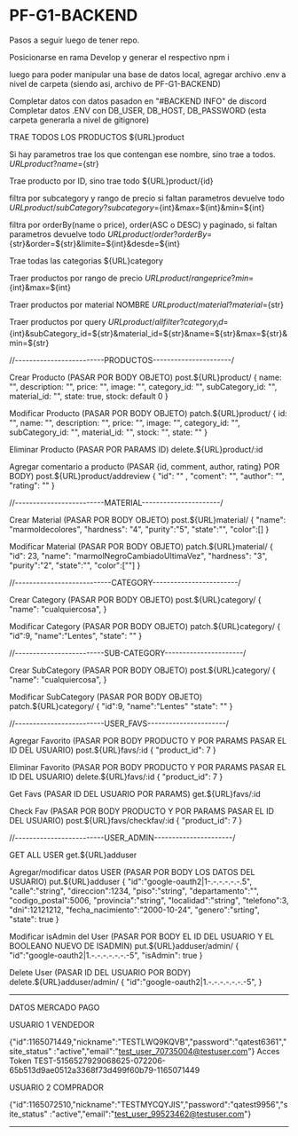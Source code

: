 # PF-G1-BACKEND

Pasos a seguir luego de tener repo.

Posicionarse en rama Develop y generar el respectivo npm i

luego para poder manipular una base de datos local, agregar archivo .env a nivel de carpeta (siendo asi, archivo de PF-G1-BACKEND)

Completar datos con datos pasadon en "#BACKEND INFO" de discord
Completar datos .ENV con DB_USER, DB_HOST, DB_PASSWORD (esta carpeta generarla a nivel de gitignore)

TRAE TODOS LOS PRODUCTOS
${URL}product

Si hay parametros trae los que contengan ese nombre, sino trae a todos.
${URL}product?name=${str}

Trae producto por ID, sino trae todo
${URL}product/{id}

filtra por subcategory y rango de precio si faltan parametros devuelve todo
${URL}product/subCategory?subcategory=${int}&max=${int}&min=${int}

filtra por orderBy(name o price), order(ASC o DESC) y paginado, si faltan parametros devuelve todo
${URL}product/order?orderBy=${str}&order=${str}&limite=${int}&desde=${int}

Trae todas las categorias
${URL}category

Traer productos por rango de precio
${URL}product/rangeprice?min=${int}&max=${int}

Traer productos por material NOMBRE
${URL}product/material?material=${str}

Traer productos por query
${URL}product/allfilter?category_id=${int}&subCategory_id=${str}&material_id=${str}&name=${str}&max=${str}&min=${str}


//-------------------------PRODUCTOS----------------------/


Crear Producto  (PASAR POR BODY OBJETO)
post.${URL}product/
{
name: "",
description: "",
price: "",
image: "",
category_id: "",
subCategory_id: "",
material_id: "",
state: true,
stock: default 0
}


Modificar Producto (PASAR POR BODY OBJETO)
patch.${URL}product/
{
id: "",
name: "",
description: "",
price: "",
image: "",
category_id: "",
subCategory_id: "",
material_id: "",
stock: "",
state: ""
}


Eliminar Producto (PASAR POR PARAMS ID)
delete.${URL}product/:id


Agregar comentario a producto (PASAR {id, comment, author, rating} POR BODY)
post.${URL}product/addreview
{
    "id": "" ,
    "coment": "",
    "author": "",
    "rating": ""
}



//-------------------------MATERIAL----------------------/

Crear Material  (PASAR POR BODY OBJETO)
post.${URL}material/
{
    "name": "marmoldecolores",
    "hardness": "4",
    "purity":"5",
    "state":"",
    "color":[]
}


Modificar Material (PASAR POR BODY OBJETO)
patch.${URL}material/
{
    "id": 23,
    "name": "marmolNegroCambiadoUltimaVez",
    "hardness": "3",
    "purity":"2",
    "state":"",
    "color":[""]
}




//---------------------------CATEGORY------------------------/

Crear Category  (PASAR POR BODY OBJETO)
post.${URL}category/
{
    "name": "cualquiercosa",
}

Modificar Category (PASAR POR BODY OBJETO)
patch.${URL}category/
{
    "id":9,
    "name":"Lentes",
    "state": ""
    }





//-------------------------SUB-CATEGORY----------------------/

Crear SubCategory  (PASAR POR BODY OBJETO)
post.${URL}category/
{
    "name": "cualquiercosa",
}

Modificar SubCategory (PASAR POR BODY OBJETO)
patch.${URL}category/
{
    "id":9,
    "name":"Lentes"
    "state": ""
}



//-------------------------USER_FAVS----------------------/

Agregar Favorito  (PASAR POR BODY PRODUCTO Y POR PARAMS PASAR EL ID DEL USUARIO)
post.${URL}favs/:id
{
    "product_id": 7
}

Eliminar Favorito  (PASAR POR BODY PRODUCTO Y POR PARAMS PASAR EL ID DEL USUARIO)
delete.${URL}favs/:id
{
    "product_id": 7
}

Get Favs (PASAR ID DEL USUARIO POR PARAMS)
get.${URL}favs/:id

Check Fav (PASAR POR BODY PRODUCTO Y POR PARAMS PASAR EL ID DEL USUARIO)
post.${URL}favs/checkfav/:id
{
    "product_id": 7
}


//-------------------------USER_ADMIN----------------------/

GET ALL USER 
get.${URL}adduser

Agregar/modificar datos USER  (PASAR POR BODY LOS DATOS DEL USUARIO)
put.${URL}adduser
{
  "id":"google-oauth2|1-.-.-.-.-.-.5",    
  "calle":"string",
  "direccion":1234,
  "piso":"string",
  "departamento":"",
  "codigo_postal":5006,
  "provincia":"string",
  "localidad":"string",
  "telefono":3,
  "dni":12121212,
  "fecha_nacimiento":"2000-10-24",
  "genero":"srting",
  "state": true
}

Modificar isAdmin del User (PASAR POR BODY EL ID DEL USUARIO Y EL BOOLEANO NUEVO DE ISADMIN)
put.${URL}adduser/admin/
{
    "id":"google-oauth2|1.-.-.-.-.-.-.-5",
    "isAdmin": true
}

Delete User (PASAR ID DEL USUARIO POR BODY)
delete.${URL}adduser/admin/
{
    "id":"google-oauth2|1.-.-.-.-.-.-.-5",
}


------------------------------------------------------------------------------------

DATOS MERCADO PAGO

USUARIO 1 VENDEDOR

{"id":1165071449,"nickname":"TESTLWQ9KQVB","password":"qatest6361","site_status"
:"active","email":"test_user_70735004@testuser.com"}
Acces Token TEST-5156527929068625-072206-65b513d9ae0512a3368f73d499f60b79-1165071449


USUARIO 2 COMPRADOR

{"id":1165072510,"nickname":"TESTMYCQYJIS","password":"qatest9956","site_status"
:"active","email":"test_user_99523462@testuser.com"}

------------------------------------------------------------------------------------